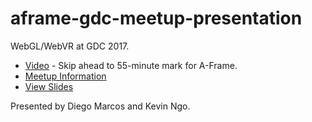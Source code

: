 # aframe-gdc-meetup-presentation

WebGL/WebVR at GDC 2017.

- [Video](https://www.facebook.com/daniel.tiger.37/videos/10206505664880625/) - Skip ahead to 55-minute mark for A-Frame.
- [Meetup Information](https://www.meetup.com/Silicon-Valley-HTML5-WebGL-Meetup/events/235004966)
- [View Slides](https://ngokevin.github.io/aframe-gdc-meetup-presentation/)

Presented by Diego Marcos and Kevin Ngo.
